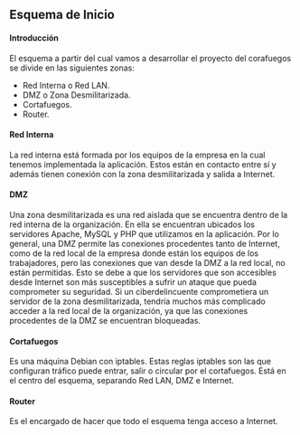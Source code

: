 ## Esquema de Inicio

#### Introducción
El esquema a partir del cual vamos a desarrollar el proyecto del corafuegos se divide en las siguientes zonas:

- Red Interna o Red LAN.
- DMZ o Zona Desmilitarizada.
- Cortafuegos.
- Router.

#### Red Interna
La red interna está formada por los equipos de la empresa en la cual tenemos implementada la aplicación. Estos están en contacto entre sí y además tienen conexión con la zona desmilitarizada y salida a Internet.

#### DMZ
Una zona desmilitarizada es una red aislada que se encuentra dentro de la red interna de la organización. En ella se encuentran ubicados los servidores Apache, MySQL y PHP que utilizamos en la aplicación. Por lo general, una DMZ permite las conexiones procedentes tanto de Internet, como de la red local de la empresa donde están los equipos de los trabajadores, pero las conexiones que van desde la DMZ a la red local, no están permitidas. Esto se debe a que los servidores que son accesibles desde Internet son más susceptibles a sufrir un ataque que pueda comprometer su seguridad. Si un ciberdelincuente comprometiera un servidor de la zona desmilitarizada, tendría muchos más complicado acceder a la red local de la organización, ya que las conexiones procedentes de la DMZ se encuentran bloqueadas.

#### Cortafuegos
Es una máquina Debian con iptables. Estas reglas iptables son las que configuran tráfico puede entrar, salir o circular por el cortafuegos. Está en el centro del esquema, separando Red LAN, DMZ e Internet.

#### Router
Es el encargado de hacer que todo el esquema tenga acceso a Internet.